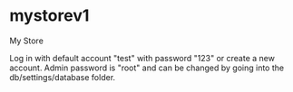 # mystorev1
My Store

Log in with default account "test" with password "123" or create a new account.
Admin password is "root" and can be changed by going into the db/settings/database folder.
